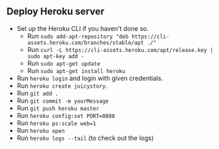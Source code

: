 ## Deploy Heroku server
* Set up the Heroku CLI if you haven't done so.
  * Run `sudo add-apt-repository "deb https://cli-assets.heroku.com/branches/stable/apt ./"`
  * Run `curl -L https://cli-assets.heroku.com/apt/release.key | sudo apt-key add -`
  * Run `sudo apt-get update`
  * Run `sudo apt-get install heroku`
* Run `heroku login` and login with given credentials.
* Run `heroku create juicystory`.
* Run `git add .`
* Run `git commit -m yourMessage`
* Run `git push heroku master`
* Run `heroku config:set PORT=8080`
* Run `heroku ps:scale web=1`
* Run `heroku open`
* Run `heroku logs --tail` (to check out the logs)
